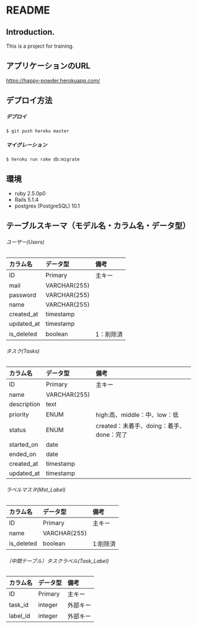 # README
## Introduction.
This is a project for training.

## アプリケーションのURL
https://happy-powder.herokuapp.com/

## デプロイ方法

##### デプロイ
~~~
$ git push heroku master
~~~

##### マイグレーション
~~~
$ heroku run rake db:migrate
~~~

## 環境
* ruby 2.5.0p0
* Rails 5.1.4
* postgres (PostgreSQL) 10.1


## テーブルスキーマ（モデル名・カラム名・データ型）
###### ユーザー(Users)
| カラム名 | データ型 | 備考 |
|:-----------|:------------|:------------|
| ID         | Primary       | 主キー     |
| mail       | VARCHAR(255)  |           |
| password   | VARCHAR(255)  |           |
| name       | VARCHAR(255)  |           |
| created_at | timestamp     |           |
| updated_at | timestamp     |           |
| is_deleted | boolean       | 1：削除済  |

###### タスク(Tasks)
| カラム名 | データ型 | 備考 |
|:-----------|:------------|:------------|
| ID         | Primary     | 主キー       |
| name       | VARCHAR(255)|             |
| description| text        |             |
| priority   | ENUM        | high:高、middle：中、low：低          |
| status     | ENUM        | created：未着手、doing：着手、done：完了|
| started_on | date        |             |
| ended_on   | date        |             |
| created_at | timestamp   |             |
| updated_at | timestamp   |             |

###### ラベルマスタ(Mst_Label)
| カラム名 | データ型 | 備考 |
|:-----------|:------------|:------------|
| ID         | Primary     | 主キー       |
| name       | VARCHAR(255)|             |
| is_deleted | boolean     | 1:削除済     |

###### （中間テーブル）タスクラベル(Task_Label)
| カラム名 | データ型 | 備考 |
|:-----------|:------------|:------------|
| ID         | Primary     | 主キー       |
| task_id    | integer     | 外部キー     |
| label_id   | integer     | 外部キー     |
